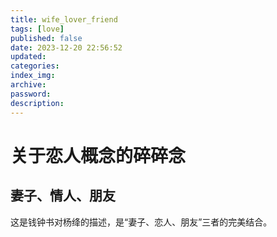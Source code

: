 ```yaml
---
title: wife_lover_friend
tags: [love]
published: false
date: 2023-12-20 22:56:52
updated:
categories:
index_img:
archive:
password:
description:
---
```

# 关于恋人概念的碎碎念

## 妻子、情人、朋友

这是钱钟书对杨绛的描述，是“妻子、恋人、朋友”三者的完美结合。
